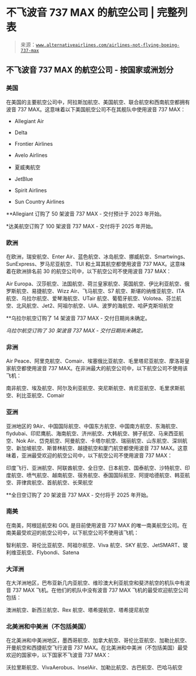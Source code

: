 <!--yml

类别：未分类

日期：2024-05-27 14:35:59

-->

# 不飞波音 737 MAX 的航空公司 | 完整列表

> 来源：[`www.alternativeairlines.com/airlines-not-flying-boeing-737-max`](https://www.alternativeairlines.com/airlines-not-flying-boeing-737-max)

## 不飞波音 737 MAX 的航空公司 - 按国家或洲划分

### **美国**

在美国的主要航空公司中，阿拉斯加航空、美国航空、联合航空和西南航空都拥有波音 737 MAX。这意味着以下美国航空公司不在其舰队中使用波音 737 MAX：

+   Allegiant Air

+   Delta

+   Frontier Airlines

+   Avelo Airlines

+   夏威夷航空

+   JetBlue

+   Spirit Airlines

+   Sun Country Airlines

**Allegiant 订购了 50 架波音 737 MAX - 交付预计于 2023 年开始。

*达美航空订购了 100 架波音 737 MAX - 交付将于 2025 年开始。

### **欧洲**

在欧洲，瑞安航空、Enter Air、蓝色航空、冰岛航空、挪威航空、Smartwings、SunExpress、罗马尼亚航空、TUI 和土耳其航空都使用波音 737 MAX。这意味着在欧洲排名前 30 的航空公司中，以下航空公司不使用波音 737 MAX：

Air Europa、汉莎航空、法国航空、荷兰皇家航空、英国航空、伊比利亚航空、俄罗斯航空、易捷航空、Wizz Air、飞马航空、S7 航空、斯堪的纳维亚航空、ITA 航空、乌拉尔航空、爱琴海航空、UTair 航空、葡萄牙航空、Volotea、芬兰航空、北风航空、Jet2、阿祖尔航空、UIA、波罗的海航空、哈萨克斯坦航空

**乌拉尔航空订购了 14 架波音 737 MAX - 交付日期尚未确定。

*乌拉尔航空订购了 30 架波音 737 MAX - 交付日期尚未确定。*

### **非洲**

Air Peace、阿里克航空、Comair、埃塞俄比亚航空、毛里塔尼亚航空、摩洛哥皇家航空都使用波音 737 MAX。在非洲最大的航空公司中，以下航空公司不使用该飞机：

南非航空、埃及航空、阿尔及利亚航空、突尼斯航空、肯尼亚航空、毛里求斯航空、利比亚航空、Comair

### **亚洲**

亚洲地区的 9Air、中国国际航空、中国东方航空、中国南方航空、东海航空、flydubai、印尼鹰航、海南航空、济州航空、大韩航空、狮子航空、马来西亚航空、Nok Air、岱克航空、阿曼航空、卡塔尔航空、瑞丽航空、山东航空、深圳航空、新加坡航空、斯普林航空、越捷航空和厦门航空都使用波音 737 MAX。这意味着，亚洲最受欢迎的航空公司中，以下航空公司不使用波音 737 MAX：

印度飞行、亚洲航空、阿联酋航空、全日空、日本航空、国泰航空、沙特航空、印度航空、喷气航空、越南航空、宿务航空、泰国国际航空、阿提哈德航空、韩亚航空、菲律宾航空、首航航空、长荣航空

**全日空订购了 20 架波音 737 MAX - 交付将于 2025 年开始。

### **南美**

在南美，阿根廷航空和 GOL 是目前使用波音 737 MAX 的唯一南美航空公司。在南美最受欢迎的航空公司中，以下航空公司不使用该飞机：

智利航空、哥伦比亚航空、阿祖尔航空、Viva 航空、SKY 航空、JetSMART、玻利维亚航空、Flybondi、Satena

### **大洋洲**

在大洋洲地区，巴布亚新几内亚航空、维珍澳大利亚航空和斐济航空的机队中有波音 737 MAX 飞机。在他们的机队中没有波音 737 MAX 飞机的最受欢迎航空公司包括：

澳洲航空、新西兰航空、Rex 航空、塔希提航空、塔希提尼航空

### **北美洲和中美洲（不包括美国）**

在北美洲和中美洲地区，墨西哥航空、加拿大航空、哥伦比亚航空、加勒比航空、开曼航空和西捷航空飞行波音 737 MAX。在北美洲和中美洲（不包括美国）最受欢迎的国家中，以下国家不飞波音 737 MAX：

沃拉里斯航空、VivaAerobus、InselAir、加勒比航空、古巴航空、巴哈马航空
